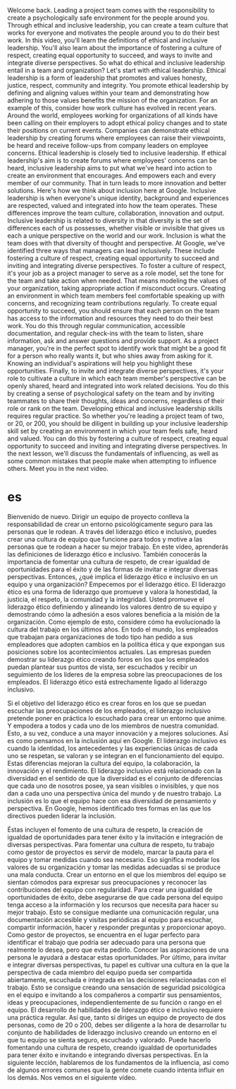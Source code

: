 
Welcome back. Leading a project team comes with the responsibility to create a psychologically safe environment for the people around you. Through ethical and inclusive leadership, you can create a team culture that works for everyone and motivates the people around you to do their best work.
In this video, you'll learn the definitions of ethical and inclusive leadership. You'll also learn about the importance of fostering a culture of respect, creating equal opportunity to succeed, and ways to invite and integrate diverse perspectives.
So what do ethical and inclusive leadership entail in a team and organization? Let's start with ethical leadership. Ethical leadership is a form of leadership that promotes and values honesty, justice, respect, community and integrity. You promote ethical leadership by defining and aligning values within your team and demonstrating how adhering to those values benefits the mission of the organization.
For an example of this, consider how work culture has evolved in recent years. Around the world, employees working for organizations of all kinds have been calling on their employers to adopt ethical policy changes and to state their positions on current events.
Companies can demonstrate ethical leadership by creating forums where employees can raise their viewpoints, be heard and receive follow-ups from company leaders on employee concerns. Ethical leadership is closely tied to inclusive leadership. If ethical leadership's aim is to create forums where employees' concerns can be heard, inclusive leadership aims to put what we've heard into action to create an environment that encourages. And empowers each and every member of our community. That in turn leads to more innovation and better solutions. Here's how we think about inclusion here at Google. Inclusive leadership is when everyone's unique identity, background and experiences are respected, valued and integrated into how the team operates. These differences improve the team culture, collaboration, innovation and output. Inclusive leadership is related to diversity in that diversity is the set of differences each of us possesses, whether visible or invisible that gives us each a unique perspective on the world and our work. Inclusion is what the team does with that diversity of thought and perspective.
At Google, we've identified three ways that managers can lead inclusively. These include fostering a culture of respect, creating equal opportunity to succeed and inviting and integrating diverse perspectives. To foster a culture of respect, it's your job as a project manager to serve as a role model, set the tone for the team and take action when needed. That means modeling the values of your organization, taking appropriate action if misconduct occurs. Creating an environment in which team members feel comfortable speaking up with concerns, and recognizing team contributions regularly. To create equal opportunity to succeed, you should ensure that each person on the team has access to the information and resources they need to do their best work. You do this through regular communication, accessible documentation, and regular check-ins with the team to listen, share information, ask and answer questions and provide support. As a project manager, you're in the perfect spot to identify work that might be a good fit for a person who really wants it, but who shies away from asking for it. Knowing an individual's aspirations will help you highlight these opportunities. Finally, to invite and integrate diverse perspectives, it's your role to cultivate a culture in which each team member's perspective can be openly shared, heard and integrated into work related decisions. You do this by creating a sense of psychological safety on the team and by inviting teammates to share their thoughts, ideas and concerns, regardless of their role or rank on the team.
Developing ethical and inclusive leadership skills requires regular practice. So whether you're leading a project team of two, or 20, or 200, you should be diligent in building up your inclusive leadership skill set by creating an environment in which your team feels safe, heard and valued.
You can do this by fostering a culture of respect, creating equal opportunity to succeed and inviting and integrating diverse perspectives.
In the next lesson, we'll discuss the fundamentals of influencing, as well as some common mistakes that people make when attempting to influence others. Meet you in the next video.

# es

Bienvenido de nuevo. Dirigir un equipo de proyecto conlleva la responsabilidad de crear un entorno psicológicamente seguro para las personas que le rodean. A través del liderazgo ético e inclusivo, puedes crear una cultura de equipo que funcione para todos y motive a las personas que te rodean a hacer su mejor trabajo.
En este vídeo, aprenderás las definiciones de liderazgo ético e inclusivo. También conocerás la importancia de fomentar una cultura de respeto, de crear igualdad de oportunidades para el éxito y de las formas de invitar e integrar diversas perspectivas.
Entonces, ¿qué implica el liderazgo ético e inclusivo en un equipo y una organización? Empecemos por el liderazgo ético. El liderazgo ético es una forma de liderazgo que promueve y valora la honestidad, la justicia, el respeto, la comunidad y la integridad. Usted promueve el liderazgo ético definiendo y alineando los valores dentro de su equipo y demostrando cómo la adhesión a esos valores beneficia a la misión de la organización.
Como ejemplo de esto, considere cómo ha evolucionado la cultura del trabajo en los últimos años. En todo el mundo, los empleados que trabajan para organizaciones de todo tipo han pedido a sus empleadores que adopten cambios en la política ética y que expongan sus posiciones sobre los acontecimientos actuales.
Las empresas pueden demostrar su liderazgo ético creando foros en los que los empleados puedan plantear sus puntos de vista, ser escuchados y recibir un seguimiento de los líderes de la empresa sobre las preocupaciones de los empleados. El liderazgo ético está estrechamente ligado al liderazgo inclusivo.

Si el objetivo del liderazgo ético es crear foros en los que se puedan escuchar las preocupaciones de los empleados, el liderazgo inclusivo pretende poner en práctica lo escuchado para crear un entorno que anime. Y empodera a todos y cada uno de los miembros de nuestra comunidad. Esto, a su vez, conduce a una mayor innovación y a mejores soluciones. Así es como pensamos en la inclusión aquí en Google. El liderazgo inclusivo es cuando la identidad, los antecedentes y las experiencias únicas de cada uno se respetan, se valoran y se integran en el funcionamiento del equipo. Estas diferencias mejoran la cultura del equipo, la colaboración, la innovación y el rendimiento. El liderazgo inclusivo está relacionado con la diversidad en el sentido de que la diversidad es el conjunto de diferencias que cada uno de nosotros posee, ya sean visibles o invisibles, y que nos dan a cada uno una perspectiva única del mundo y de nuestro trabajo. La inclusión es lo que el equipo hace con esa diversidad de pensamiento y perspectiva.
En Google, hemos identificado tres formas en las que los directivos pueden liderar la inclusión.

Éstas incluyen el fomento de una cultura de respeto,
la creación de igualdad de oportunidades para tener éxito
y la invitación e integración de diversas perspectivas.
Para fomentar una cultura de respeto, tu trabajo como gestor de proyectos es servir de modelo, marcar la pauta para el equipo y tomar medidas cuando sea necesario. Eso significa modelar los valores de su organización y tomar las medidas adecuadas si se produce una mala conducta. Crear un entorno en el que los miembros del equipo se sientan cómodos para expresar sus preocupaciones y reconocer las contribuciones del equipo con regularidad. Para crear una igualdad de oportunidades de éxito, debe asegurarse de que cada persona del equipo tenga acceso a la información y los recursos que necesita para hacer su mejor trabajo. Esto se consigue mediante una comunicación regular, una documentación accesible y visitas periódicas al equipo para escuchar, compartir información, hacer y responder preguntas y proporcionar apoyo. Como gestor de proyectos, se encuentra en el lugar perfecto para identificar el trabajo que podría ser adecuado para una persona que realmente lo desea, pero que evita pedirlo. Conocer las aspiraciones de una persona le ayudará a destacar estas oportunidades. Por último, para invitar e integrar diversas perspectivas, tu papel es cultivar una cultura en la que la perspectiva de cada miembro del equipo pueda ser compartida abiertamente, escuchada e integrada en las decisiones relacionadas con el trabajo. Esto se consigue creando una sensación de seguridad psicológica en el equipo e invitando a los compañeros a compartir sus pensamientos, ideas y preocupaciones, independientemente de su función o rango en el equipo.
El desarrollo de habilidades de liderazgo ético e inclusivo requiere una práctica regular. Así que, tanto si diriges un equipo de proyecto de dos personas, como de 20 o 200, debes ser diligente a la hora de desarrollar tu conjunto de habilidades de liderazgo inclusivo creando un entorno en el que tu equipo se sienta seguro, escuchado y valorado.
Puede hacerlo fomentando una cultura de respeto, creando igualdad de oportunidades para tener éxito e invitando e integrando diversas perspectivas.
En la siguiente lección, hablaremos de los fundamentos de la influencia, así como de algunos errores comunes que la gente comete cuando intenta influir en los demás. Nos vemos en el siguiente vídeo.